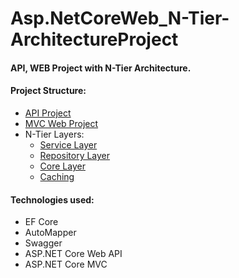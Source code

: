 # Asp.NetCoreWeb_N-Tier-ArchitectureProject

#### API, WEB Project with N-Tier Architecture.

#### Project Structure:
- <a href="https://github.com/Murad04/Asp.NetCoreWeb_N-Tier-ArchitectureProject/tree/master/Asp.NetCoreWeb_N-Tier-ArchitectureProject.API"> API Project </a>
- <a href="https://github.com/Murad04/Asp.NetCoreWeb_N-Tier-ArchitectureProject/tree/master/Asp.NetCoreWeb_N-Tier-ArchitectureProject.WEB"> MVC Web Project </a>
- N-Tier Layers:
  - <a href="https://github.com/Murad04/Asp.NetCoreWeb_N-Tier-ArchitectureProject/tree/master/Asp.NetCoreWeb_N-Tier-ArchitectureProject.Service"> Service Layer </a>
  - <a href="https://github.com/Murad04/Asp.NetCoreWeb_N-Tier-ArchitectureProject/tree/master/Asp.NetCoreWeb_N-Tier-ArchitectureProject.Repositories"> Repository Layer </a>
  - <a href="https://github.com/Murad04/Asp.NetCoreWeb_N-Tier-ArchitectureProject/tree/master/Asp.NetCoreWeb_N-Tier-ArchitectureProject"> Core Layer </a>
  - <a href="https://github.com/Murad04/Asp.NetCoreWeb_N-Tier-ArchitectureProject/tree/master/Asp.NetCoreWeb_N-Tier-ArchitectureProject.Caching"> Caching </a>
  
  
#### Technologies used:
- EF Core
- AutoMapper
- Swagger
- ASP.NET Core Web API
- ASP.NET Core MVC

